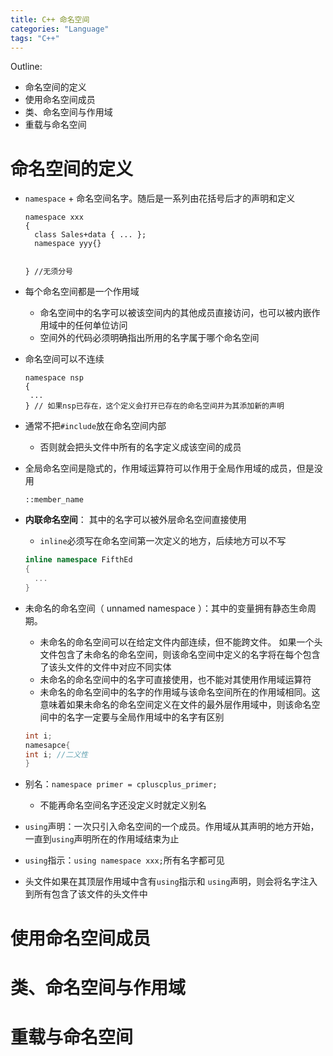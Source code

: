 ```yaml
---
title: C++ 命名空间
categories: "Language"
tags: "C++"
---
```


Outline:

* 命名空间的定义
* 使用命名空间成员
* 类、命名空间与作用域
* 重载与命名空间

<!--more-->

# 命名空间的定义

* `namespace` + 命名空间名字。随后是一系列由花括号后才的声明和定义

  ```
  namespace xxx
  {
  	class Sales+data { ... };
  	namespace yyy{}
  
  
  } //无须分号
  ```

* 每个命名空间都是一个作用域

  * 命名空间中的名字可以被该空间内的其他成员直接访问，也可以被内嵌作用域中的任何单位访问
  * 空间外的代码必须明确指出所用的名字属于哪个命名空间

* 命名空间可以不连续

  ```
  namespace nsp
  {
   ...
  } // 如果nsp已存在，这个定义会打开已存在的命名空间并为其添加新的声明
  ```

* 通常不把`#include`放在命名空间内部

  * 否则就会把头文件中所有的名字定义成该空间的成员

* 全局命名空间是隐式的，作用域运算符可以作用于全局作用域的成员，但是没用

  ```
  ::member_name
  ```

* **内联命名空间**： 其中的名字可以被外层命名空间直接使用

  * `inline`必须写在命名空间第一次定义的地方，后续地方可以不写

  ```C++
  inline namespace FifthEd
  {
  	...
  }
  ```

* 未命名的命名空间（  unnamed namespace ）：其中的变量拥有静态生命周期。

  * 未命名的命名空间可以在给定文件内部连续，但不能跨文件。 如果一个头文件包含了未命名的命名空间，则该命名空间中定义的名字将在每个包含了该头文件的文件中对应不同实体
  * 未命名的命名空间中的名字可直接使用，也不能对其使用作用域运算符
  * 未命名的命名空间中的名字的作用域与该命名空间所在的作用域相同。这意味着如果未命名的命名空间定义在文件的最外层作用域中，则该命名空间中的名字一定要与全局作用域中的名字有区别

  ```C++
  int i;
  namesapce{
  int i; //二义性
  }
  ```

* 别名：`namespace primer = cpluscplus_primer;`
  * 不能再命名空间名字还没定义时就定义别名
* `using`声明：一次只引入命名空间的一个成员。作用域从其声明的地方开始，一直到`using`声明所在的作用域结束为止
* `using`指示：`using namespace xxx;`所有名字都可见

* 头文件如果在其顶层作用域中含有`using`指示和 `using`声明，则会将名字注入到所有包含了该文件的头文件中

# 使用命名空间成员





# 类、命名空间与作用域

# 重载与命名空间

